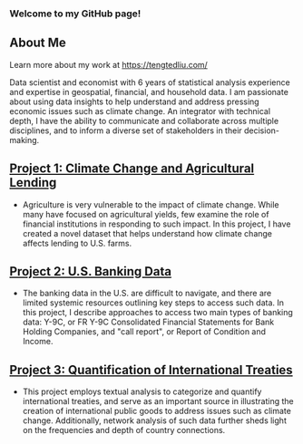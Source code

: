 ### Welcome to my GitHub page! 

## About Me

Learn more about my work at https://tengtedliu.com/

Data scientist and economist with 6 years of statistical analysis experience and expertise in geospatial, financial, and household data. I am passionate about using data insights to help understand and address pressing economic issues such as climate change. An integrator with technical depth, I have the ability to communicate and collaborate across multiple disciplines, and to inform a diverse set of stakeholders in their decision-making.

## [Project 1: Climate Change and Agricultural Lending](https://github.com/tengtedliu/climate)
* Agriculture is very vulnerable to the impact of climate change. While many have focused on agricultural yields, few examine the role of financial institutions in responding to such impact. In this project, I have created a novel dataset that helps understand how climate change affects lending to U.S. farms.


## [Project 2: U.S. Banking Data](https://github.com/tengtedliu/us_banking_data)
* The banking data in the U.S. are difficult to navigate, and there are limited systemic resources outlining key steps to access such data. In this project, I describe approaches to access two main types of banking data: Y-9C, or FR Y-9C Consolidated Financial Statements for Bank Holding Companies, and "call report", or Report of Condition and Income.

## [Project 3: Quantification of International Treaties](https://github.com/tengtedliu/quant_treaties)
* This project employs textual analysis to categorize and quantify international treaties, and serve as an important source in illustrating the creation of international public goods to address issues such as climate change. Additionally, network analysis of such data further sheds light on the frequencies and depth of country connections.
